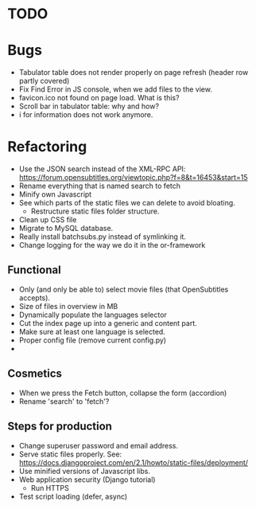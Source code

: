 # TODO

# Bugs

* Tabulator table does not render properly on page refresh (header row partly covered)
* Fix Find Error in JS console, when we add files to the view.
* favicon.ico not found on page load. What is this?
* Scroll bar in tabulator table: why and how?
* i for information does not work anymore.

# Refactoring

* Use the JSON search instead of the XML-RPC API: https://forum.opensubtitles.org/viewtopic.php?f=8&t=16453&start=15
* Rename everything that is named search to fetch
* Minify own Javascript
* See which parts of the static files we can delete to avoid bloating.
    * Restructure static files folder structure.
* Clean up CSS file
* Migrate to MySQL database.
* Really install batchsubs.py instead of symlinking it.
* Change logging for the way we do it in the or-framework

## Functional

* Only (and only be able to) select movie files (that OpenSubtitles accepts).
* Size of files in overview in MB
* Dynamically populate the languages selector
* Cut the index page up into a generic and content part.
* Make sure at least one language is selected.
* Proper config file (remove current config.py)
* 

## Cosmetics

* When we press the Fetch button, collapse the form (accordion)
* Rename 'search' to 'fetch'?

## Steps for production

* Change superuser password and email address.
* Serve static files properly. See: https://docs.djangoproject.com/en/2.1/howto/static-files/deployment/
* Use minified versions of Javascript libs.
* Web application security (Django tutorial)
    * Run HTTPS
* Test script loading (defer, async)


